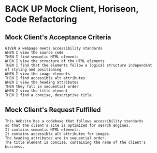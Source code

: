 # BACK UP Mock Client, Horiseon, Code Refactoring

## Mock Client's Acceptance Criteria

```
GIVEN a webpage meets accessibility standards
WHEN I view the source code
THEN I find semantic HTML elements
WHEN I view the structure of the HTML elements
THEN I find that the elements follow a logical structure independent of styling and positioning
WHEN I view the image elements
THEN I find accessible alt attributes
WHEN I view the heading attributes
THEN they fall in sequential order
WHEN I view the title element
THEN I find a concise, descriptive title
```

## Mock Client's Request Fulfilled


```
This Website has a codebase that follows accessibility standards
so that the client's site is optimized for search engines. 
It contains semantic HTML elements. 
It contains accessible alt attributes for images.
The heading attributes are in sequential order.
The title element is concise, containing the name of the client's business.
```
